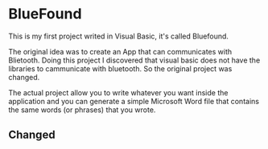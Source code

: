 # BlueFound

This is my first project writed in Visual Basic, it's called Bluefound.

The original idea was to create an App that can communicates with Blietooth.
Doing this project I discovered that visual basic does not have the libraries to cammunicate with bluetooth.
So the original project was changed. 

The actual project allow you to write whatever you want inside the application and you can generate a simple 
Microsoft Word file that contains the same words (or phrases) that you wrote. 

## Changed

